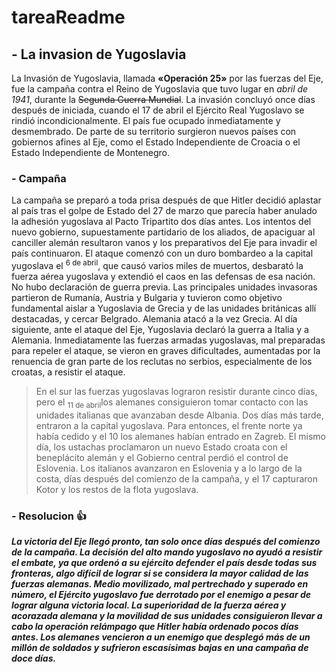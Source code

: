 # tareaReadme
## - La invasion de Yugoslavia
La Invasión de Yugoslavia, llamada **«Operación 25»** por las fuerzas del Eje, fue la campaña contra el Reino de Yugoslavia que tuvo lugar en _abril de 1941_, durante la ~~Segunda Guerra Mundial~~. La invasión concluyó once días después de iniciada, cuando el 17 de abril el Ejército Real Yugoslavo se rindió incondicionalmente. El país fue ocupado inmediatamente y desmembrado. De parte de su territorio surgieron nuevos países con gobiernos afines al Eje, como el Estado Independiente de Croacia o el Estado Independiente de Montenegro.
### - Campaña
La campaña se preparó a toda prisa después de que Hitler decidió aplastar al país tras el golpe de Estado del 27 de marzo que parecía haber anulado la adhesión yugoslava al Pacto Tripartito dos días antes. Los intentos del nuevo gobierno, supuestamente partidario de los aliados, de apaciguar al canciller alemán resultaron vanos y los preparativos del Eje para invadir el país continuaron. El ataque comenzó con un duro bombardeo a la capital yugoslava el <sup>6 de abril</sup>, que causó varios miles de muertos, desbarató la fuerza aérea yugoslava y extendió el caos en las defensas de esa nación. No hubo declaración de guerra previa. Las principales unidades invasoras partieron de Rumanía, Austria y Bulgaria y tuvieron como objetivo fundamental aislar a Yugoslavia de Grecia y de las unidades británicas allí destacadas, y cercar Belgrado. Alemania atacó a la vez Grecia. Al día siguiente, ante el ataque del Eje, Yugoslavia declaró la guerra a Italia y a Alemania. Inmediatamente las fuerzas armadas yugoslavas, mal preparadas para repeler el ataque, se vieron en graves dificultades, aumentadas por la renuencia de gran parte de los reclutas no serbios, especialmente de los croatas, a resistir el ataque.

> En el sur las fuerzas yugoslavas lograron resistir durante cinco días, pero el <sub>11 de abril</sub>los alemanes consiguieron tomar contacto con las unidades italianas que avanzaban desde Albania. Dos días más tarde, entraron a la capital yugoslava. Para entonces, el frente norte ya había cedido y el 10 los alemanes habían entrado en Zagreb. El mismo día, los ustachas proclamaron un nuevo Estado croata con el beneplácito alemán y el Gobierno central perdió el control de Eslovenia. Los italianos avanzaron en Eslovenia y a lo largo de la costa, días después del comienzo de la campaña, y el 17 capturaron Kotor y los restos de la flota yugoslava.

### - Resolucion :+1: 
***La victoria del Eje llegó pronto, tan solo once días después del comienzo de la campaña. La decisión del alto mando yugoslavo no ayudó a resistir el embate, ya que ordenó a su ejército defender el país desde todas sus fronteras, algo difícil de lograr si se considera la mayor calidad de las fuerzas alemanas. Medio movilizado, mal pertrechado y superado en número, el Ejército yugoslavo fue derrotado por el enemigo a pesar de lograr alguna victoria local. La superioridad de la fuerza aérea y acorazada alemana y la movilidad de sus unidades consiguieron llevar a cabo la operación relámpago que Hitler había ordenado pocos días antes. Los alemanes vencieron a un enemigo que desplegó más de un millón de soldados y sufrieron escasísimas bajas en una campaña de doce días.***
